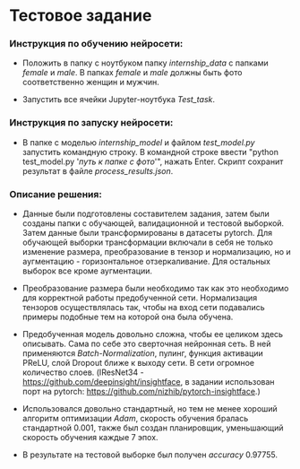 # Тестовое задание

### Инструкция по обучению нейросети:

* Положить в папку с ноутбуком папку *internship_data* с папками *female* и *male*. В папках *female* и *male* должны быть фото соответственно женщин и мужчин.


* Запустить все ячейки Jupyter-ноутбука *Test_task*.

### Инструкция по запуску нейросети:

* В папке с моделью *internship_model* и файлом *test_model.py* запустить командную строку. В командной строке ввести "python test_model.py '*путь к папке с фото*'", нажать Enter. Скрипт сохранит результат в файле *process_results.json*.

### Описание решения:

* Данные были подготовлены составителем задания, затем были созданы папки с обучающей, валидационной и тестовой выборкой. Затем данные были трансформированы в датасеты pytorch. Для обучающей выборки трансформации включали в себя не только изменение размера, преобразование в тензор и нормализацию, но и аугментацию - горизонтальное отзеркаливание. Для остальных выборок все кроме аугментации.


* Преобразование размера были необходимо так как это необходимо для корректной работы предобученной сети. Нормализация тензоров осуществлялась так, чтобы на вход сети подавались примеры подобные тем на которой она была обучена.


* Предобученная модель довольно сложна, чтобы ее целиком здесь описывать. Сама по себе это сверточная нейронная сеть. В ней применяются *Batch-Normalization*, пулинг, функция активации PReLU, слой Dropout ближе к выходу сети. В сети огромное количество слоев. (IResNet34 - https://github.com/deepinsight/insightface, в задании использован порт на pytorch: https://github.com/nizhib/pytorch-insightface.)


* Использовался довольно стандартный, но тем не менее хороший алгоритм оптимизации *Adam*, скорость обучения бралась стандартной 0.001, также был создан планировщик, уменьшающий скорость обучения каждые 7 эпох.


* В результате на тестовой выборке был получен *accuracy* 0.97755.